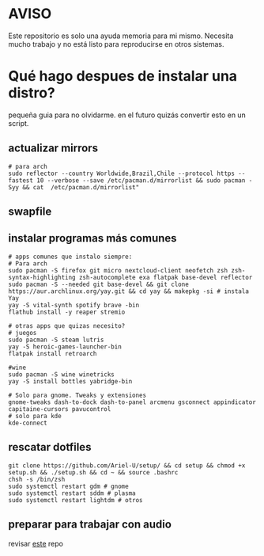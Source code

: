 # **AVISO**
Este repositorio es solo una ayuda memoria para mi mismo. Necesita mucho trabajo y no está listo para reproducirse en otros sistemas.

# Qué hago despues de instalar una distro?

pequeña guia para no olvidarme. en el futuro quizás convertir esto en un script.

## actualizar mirrors
```
# para arch
sudo reflector --country Worldwide,Brazil,Chile --protocol https --fastest 10 --verbose --save /etc/pacman.d/mirrorlist && sudo pacman -Syy && cat  /etc/pacman.d/mirrorlist"
```
## swapfile

## instalar programas más comunes
```
# apps comunes que instalo siempre:
# Para arch 
sudo pacman -S firefox git micro nextcloud-client neofetch zsh zsh-syntax-highlighting zsh-autocomplete exa flatpak base-devel reflector
sudo pacman -S --needed git base-devel && git clone https://aur.archlinux.org/yay.git && cd yay && makepkg -si # instala Yay
yay -S vital-synth spotify brave -bin
flathub install -y reaper stremio

# otras apps que quizas necesito?
# juegos
sudo pacman -S steam lutris 
yay -S heroic-games-launcher-bin  
flatpak install retroarch

#wine
sudo pacman -S wine winetricks
yay -S install bottles yabridge-bin

# Solo para gnome. Tweaks y extensiones
gnome-tweaks dash-to-dock dash-to-panel arcmenu gsconnect appindicator capitaine-cursors pavucontrol
# solo para kde
kde-connect
```

## rescatar dotfiles
```
git clone https://github.com/Ariel-U/setup/ && cd setup && chmod +x setup.sh && ./setup.sh && cd ~ && source .bashrc
chsh -s /bin/zsh
sudo systemctl restart gdm # gnome
sudo systemctl restart sddm # plasma
sudo systemctl restart lightdm # otros
```
## preparar para trabajar con audio
revisar [este](https://github.com/brendaningram/linux-audio-setup-scripts) repo 
